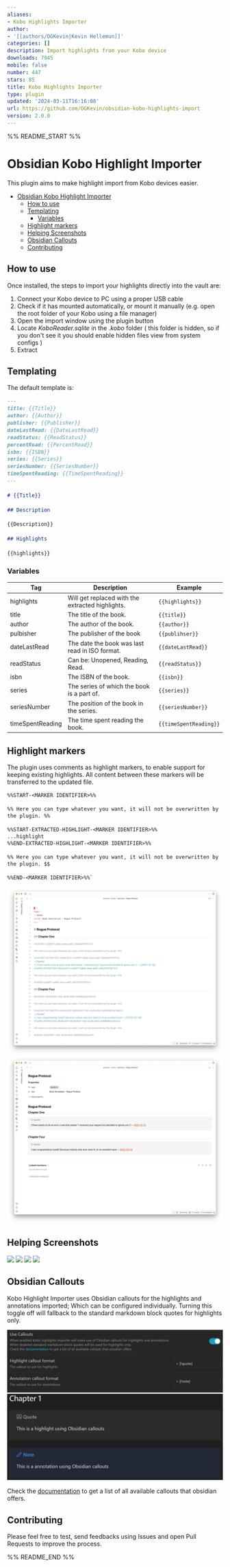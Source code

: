```yaml
---
aliases:
- Kobo Highlights Importer
author:
- '[[authors/OGKevin|Kevin Hellemun]]'
categories: []
description: Import highlights from your Kobo device
downloads: 7945
mobile: false
number: 447
stars: 85
title: Kobo Highlights Importer
type: plugin
updated: '2024-03-11T16:16:08'
url: https://github.com/OGKevin/obsidian-kobo-highlights-import
version: 2.0.0
---
```


%% README_START %%

# Obsidian Kobo Highlight Importer

This plugin aims to make highlight import from Kobo devices easier.

- [Obsidian Kobo Highlight Importer](#obsidian-kobo-highlight-importer)
	- [How to use](#how-to-use)
	- [Templating](#templating)
		- [Variables](#variables)
	- [Highlight markers](#highlight-markers)
	- [Helping Screenshots](#helping-screenshots)
	- [Obsidian Callouts](#obsidian-callouts)
	- [Contributing](#contributing)

## How to use

Once installed, the steps to import your highlights directly into the vault are:

1. Connect your Kobo device to PC using a proper USB cable
2. Check if it has mounted automatically, or mount it manually (e.g. open the root folder of your Kobo using a file
   manager)
3. Open the import window using the plugin button
4. Locate _KoboReader.sqlite_ in the _.kobo_ folder ( this folder is hidden, so if you don't see it you should enable
   hidden files view from system configs )
5. Extract

## Templating

The default template is:

```markdown
---
title: {{Title}}
author: {{Author}}
publisher: {{Publisher}}
dateLastRead: {{DateLastRead}}
readStatus: {{ReadStatus}}
percentRead: {{PercentRead}}
isbn: {{ISBN}}
series: {{Series}}
seriesNumber: {{SeriesNumber}}
timeSpentReading: {{TimeSpentReading}}
---

# {{Title}}

## Description

{{Description}}

## Highlights

{{highlights}}
```

### Variables

| Tag              | Description                                      | Example                |
| ---------------- | ------------------------------------------------ | ---------------------- |
| highlights       | Will get replaced with the extracted highlights. | `{{highlights}}`       |
| title            | The title of the book.                           | `{{title}}`            |
| author           | The author of the book.                          | `{{author}}`           |
| pulbisher        | The publisher of the book                        | `{{publihser}}`        |
| dateLastRead     | The date the book was last read in ISO format.   | `{{dateLastRead}}`     |
| readStatus       | Can be: Unopened, Reading, Read.                 | `{{readStatus}}`       |
| isbn             | The ISBN of the book.                            | `{{isbn}}`             |
| series           | The series of which the book is a part of.       | `{{series}}`           |
| seriesNumber     | The position of the book in the series.          | `{{seriesNumber}}`     |
| timeSpentReading | The time spent reading the book.                 | `{{timeSpentReading}}` |

## Highlight markers
The plugin uses comments as highlight markers, to enable support for keeping existing highlights. All content between these markers will be transferred to the updated file. 

```
%%START-<MARKER IDENTIFIER>%%

%% Here you can type whatever you want, it will not be overwritten by the plugin. %%

%%START-EXTRACTED-HIGHLIGHT-<MARKER IDENTIFIER>%%
...highlight
%%END-EXTRACTED-HIGHLIGHT-<MARKER IDENTIFIER>%%

%% Here you can type whatever you want, it will not be overwritten by the plugin. $$

%%END-<MARKER IDENTIFIER>%%`
```

![](https://raw.githubusercontent.com/OGKevin/obsidian-kobo-highlights-import/HEAD/README_assets/IMG_0078.png)
![](https://raw.githubusercontent.com/OGKevin/obsidian-kobo-highlights-import/HEAD/README_assets/IMG_0079.png)

## Helping Screenshots

![](https://raw.githubusercontent.com/OGKevin/obsidian-kobo-highlights-import/HEAD/README_assets/step1.png)
![](https://raw.githubusercontent.com/OGKevin/obsidian-kobo-highlights-import/HEAD/README_assets/step2.png)
![](https://raw.githubusercontent.com/OGKevin/obsidian-kobo-highlights-import/HEAD/README_assets/step3.png)
![](https://raw.githubusercontent.com/OGKevin/obsidian-kobo-highlights-import/HEAD/README_assets/step4.png)

## Obsidian Callouts

Kobo Highlight Importer uses Obsidian callouts for the highlights and annotations imported; Which can be configured
individually. Turning this toggle off will fallback to the standard markdown block quotes for highlights only.

![](https://raw.githubusercontent.com/OGKevin/obsidian-kobo-highlights-import/HEAD/README_assets/Callout_Settings.png)
![](https://raw.githubusercontent.com/OGKevin/obsidian-kobo-highlights-import/HEAD/README_assets/Callouts.png)

Check the [documentation](https://help.obsidian.md/How+to/Use+callouts") to get a list of all available callouts that
obsidian offers.

## Contributing

Please feel free to test, send feedbacks using Issues and open Pull Requests to improve the process. 


%% README_END %%